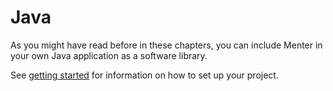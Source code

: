# Java

As you might have read before in these chapters, you can include Menter in your own Java application as a software
library.

See [getting started](Java_getting_started.html) for information on how to set up your project.
